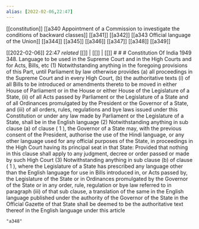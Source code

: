 ```yaml
---
alias: [2022-02-06,22:47]
---
```

[[constitution]] [[a340 Appointment of a Commission to investigate the conditions of backward classes]] [[a341]] [[a342]] [[a343 Official language of the Union]] [[a344]] [[a345]] [[a346]] [[a347]] [[a348]] [[a349]]

[[2022-02-06]] 22:47 _related_ [[]] | [[]] | [[]] # # #
Constitution Of India 1949
348. Language to be used in the Supreme Court and in the High Courts and for Acts, Bills, etc
(1) Notwithstanding anything in the foregoing provisions of this Part, until Parliament by law otherwise provides
(a) all proceedings in the Supreme Court and in every High Court,
(b) the authoritative texts
(i) of all Bills to be introduced or amendments thereto to be moved in either House of Parliament or in the House or either House of the Legislature of a State,
(ii) of all Acts passed by Parliament or the Legislature of a State and of all Ordinances promulgated by the President or the Governor of a State, and
(iii) of all orders, rules, regulations and bye laws issued under this Constitution or under any law made by Parliament or the Legislature of a State, shall be in the English language
(2) Notwithstanding anything in sub clause (a) of clause ( 1 ), the Governor of a State may, with the previous consent of the President, authorise the use of the Hindi language, or any other language used for any official purposes of the State, in proceedings in the High Court having its principal seat in that State: Provided that nothing in this clause shall apply to any judgment, decree or order passed or made by such High Court
(3) Notwithstanding anything in sub clause (b) of clause ( 1 ), where the Legislature of a State has prescribed any language other than the English language for use in Bills introduced in, or Acts passed by, the Legislature of the State or in Ordinances promulgated by the Governor of the State or in any order, rule, regulation or bye law referred to in paragraph (iii) of that sub clause, a translation of the same in the English language published under the authority of the Governor of the State in the Official Gazette of that State shall be deemed to be the authoritative text thereof in the English language under this article

```query
"a348"
```